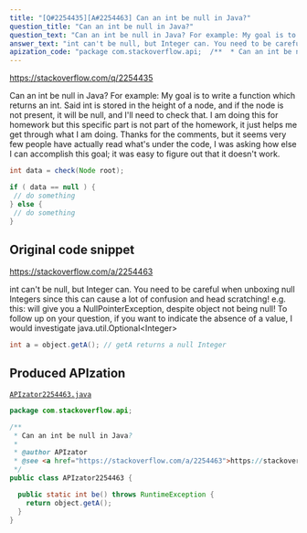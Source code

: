 ```yaml
---
title: "[Q#2254435][A#2254463] Can an int be null in Java?"
question_title: "Can an int be null in Java?"
question_text: "Can an int be null in Java? For example: My goal is to write a function which returns an int. Said int is stored in the height of a node, and if the node is not present, it will be null, and I'll need to check that. I am doing this for homework but this specific part is not part of the homework, it just helps me get through what I am doing. Thanks for the comments, but it seems very few people have actually read what's under the code, I was asking how else I can accomplish this goal; it was easy to figure out that it doesn't work."
answer_text: "int can't be null, but Integer can. You need to be careful when unboxing null Integers since this can cause a lot of confusion and head scratching! e.g. this: will give you a NullPointerException, despite object not being null! To follow up on your question, if you want to indicate the absence of a value, I would investigate java.util.Optional<Integer>"
apization_code: "package com.stackoverflow.api;  /**  * Can an int be null in Java?  *  * @author APIzator  * @see <a href=\"https://stackoverflow.com/a/2254463\">https://stackoverflow.com/a/2254463</a>  */ public class APIzator2254463 {    public static int be() throws RuntimeException {     return object.getA();   } }"
---
```


https://stackoverflow.com/q/2254435

Can an int be null in Java?
For example:
My goal is to write a function which returns an int. Said int is stored in the height of a node, and if the node is not present, it will be null, and I&#x27;ll need to check that.
I am doing this for homework but this specific part is not part of the homework, it just helps me get through what I am doing.
Thanks for the comments, but it seems very few people have actually read what&#x27;s under the code, I was asking how else I can accomplish this goal; it was easy to figure out that it doesn&#x27;t work.


```java
int data = check(Node root);

if ( data == null ) {
 // do something
} else {
 // do something
}
```


## Original code snippet

https://stackoverflow.com/a/2254463

int can&#x27;t be null, but Integer can. You need to be careful when unboxing null Integers since this can cause a lot of confusion and head scratching!
e.g. this:
will give you a NullPointerException, despite object not being null!
To follow up on your question, if you want to indicate the absence of a value, I would investigate java.util.Optional&lt;Integer&gt;

```java
int a = object.getA(); // getA returns a null Integer
```

## Produced APIzation

[`APIzator2254463.java`](https://github.com/pasqualesalza/apization-temp-data/raw/master/apizations/java/APIzator2254463.java)

```java
package com.stackoverflow.api;

/**
 * Can an int be null in Java?
 *
 * @author APIzator
 * @see <a href="https://stackoverflow.com/a/2254463">https://stackoverflow.com/a/2254463</a>
 */
public class APIzator2254463 {

  public static int be() throws RuntimeException {
    return object.getA();
  }
}

```